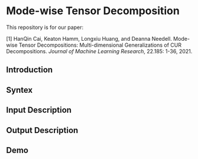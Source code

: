 # Mode-wise Tensor Decomposition

This repository is for our paper:

[1] HanQin Cai, Keaton Hamm, Longxiu Huang, and Deanna Needell. Mode-wise Tensor Decompositions: Multi-dimensional Generalizations of CUR Decompositions. *Journal of Machine Learning Research*, 22.185: 1-36, 2021.


## Introduction



## Syntex



## Input Description


## Output Description


## Demo
